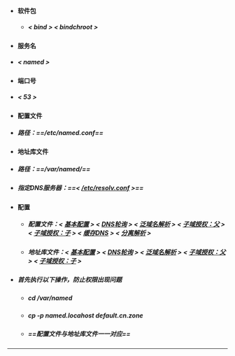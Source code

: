 - #### 软件包
	 - ##### < bind > < bindchroot >
- #### 服务名
- ##### < named >
- #### 端口号
- ##### < 53 >
- #### 配置文件
- ##### 路径：==/etc/named.conf==
- #### 地址库文件
- ##### 路径：==/var/named/==
- ##### 指定DNS服务器：==<  [/etc/resolv.conf](https://github.com/guiaiy/linux/blob/master/DNS/resolv.conf) >==
- #### 配置
	- ##### 配置文件：< [基本配置](https://github.com/guiaiy/linux/blob/master/DNS/default.cn.zone) > < [DNS轮询](https://github.com/guiaiy/linux/blob/master/DNS/namedlunxun.conf) > < [泛域名解析](https://github.com/guiaiy/linux/blob/master/DNS/fanyuming.conf) > < [子域授权：父](https://github.com/guiaiy/linux/blob/master/DNS/namedfu.conf) > < [子域授权：子](https://github.com/guiaiy/linux/blob/master/DNS/zi.conf) > < [缓存DNS](https://github.com/guiaiy/linux/blob/master/DNS/huancun.conf) > < [分离解析](https://github.com/guiaiy/linux/blob/master/DNS/split.conf) >
	- ##### 地址库文件：< [基本配置](https://github.com/guiaiy/linux/blob/master/DNS/default.cn.zone) > < [DNS轮询](https://github.com/guiaiy/linux/blob/master/DNS/lunxun.cn.zone) > < [泛域名解析](https://github.com/guiaiy/linux/blob/master/DNS/fanyuming.cn.zone) > < [子域授权：父](https://github.com/guiaiy/linux/blob/master/DNS/fu.cn.zone) > < [子域授权：子](https://github.com/guiaiy/linux/blob/master/DNS/zi.fu.cn.zone) >
- ##### 首先执行以下操作，防止权限出现问题
	- ##### cd /var/named
	- ##### cp -p named.locahost default.cn.zone
	- ##### ==配置文件与地址库文件一一对应==
	
---
